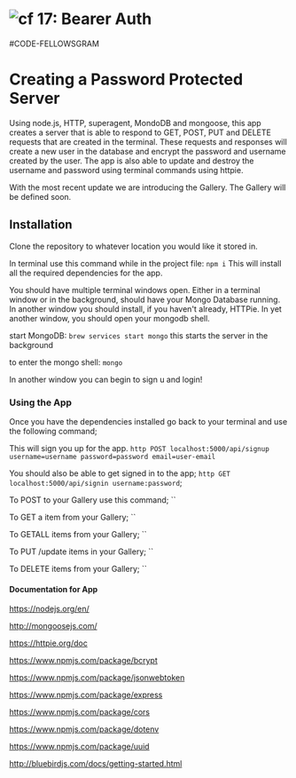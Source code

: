 ![cf](http://i.imgur.com/7v5ASc8.png) 17: Bearer Auth
=====================================
#CODE-FELLOWSGRAM

# Creating a Password Protected Server
Using node.js, HTTP, superagent, MondoDB and mongoose, this app creates a server that is able to respond to GET, POST, PUT and DELETE requests that are created in the terminal. These requests and responses will create a new user in the database and encrypt the password and username created by the user. The app is also able to update and destroy the username and password using terminal commands using httpie.

With the most recent update we are introducing the Gallery.
The Gallery will be defined soon.


## Installation
Clone the repository to whatever location you would like it stored in.

In terminal use this command while in the project file:
 `npm i`
This will install all the required dependencies for the app.

You should have multiple terminal windows open. Either in a terminal window or in the background, should have your Mongo Database running. In another window you should install, if you haven't already, HTTPie. In yet another window, you should open your mongodb shell.

start MongoDB:
`brew services start mongo`
this starts the server in the background

to enter the mongo shell:
`mongo`

In another window you can begin to sign u and login!



### Using the App
Once you have the dependencies installed go back to your terminal and use the following command;

This will sign you up for the app.
 `http POST localhost:5000/api/signup username=username password=password email=user-email`

 You should also be able to get signed in to the app;
 `http GET localhost:5000/api/signin username:password`;

 To POST to your Gallery use this command;
  ``

 To GET a item from your Gallery;
 ``

 To GETALL items from your Gallery;
 ``

 To PUT /update items in your Gallery;
 ``

 To DELETE items from your Gallery;
 ``





#### Documentation for App
https://nodejs.org/en/

http://mongoosejs.com/

https://httpie.org/doc

https://www.npmjs.com/package/bcrypt

https://www.npmjs.com/package/jsonwebtoken

https://www.npmjs.com/package/express

https://www.npmjs.com/package/cors

https://www.npmjs.com/package/dotenv

https://www.npmjs.com/package/uuid

http://bluebirdjs.com/docs/getting-started.html
